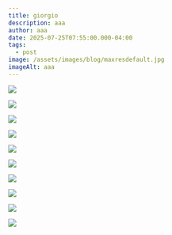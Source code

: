 ```yaml
---
title: giorgio
description: aaa
author: aaa
date: 2025-07-25T07:55:00.000-04:00
tags:
  - post
image: /assets/images/blog/maxresdefault.jpg
imageAlt: aaa
---
```

![](/assets/images/blog/3c005c7fe2c722430859de8227060d9f295f5097.webp)

![](/assets/images/blog/498a192a981a9521372f92b5fcaa61ac4bb89a0b.webp)

![](/assets/images/blog/2011_nigger_of_the_world__photo_def_image__1500.jpg)

![](/assets/images/blog/2015_cks_10337_0023_000-glenn_brown_kill_yourself024310-.jpg)

![](/assets/images/blog/aeb9unewooep_4800x4800.jpg)

![](/assets/images/blog/art-glenn-brown-feature.jpg)

![](/assets/images/blog/cb54b93fc934e2bec6c2e75cf7e7ad80.jpg)

![](/assets/images/blog/gb2000-012pt-shallowdeaths-tate-2400x1200.jpg)

![](/assets/images/blog/glenn-brown-on-the-way-to-the-leisure-centre-detail-c-2018-glenn-brown-photo-mike-bruce-courtesy.jpg)

![](/assets/images/blog/image_0931608_20241117_ob_e27c05_img-4744.jpg)
